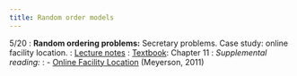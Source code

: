 ```yaml
---
title: Random order models
---
```


5/20
: **Random ordering problems:** Secretary problems. Case study: online facility location.
: [Lecture notes](https://vitercik.github.io/bwca/assets/notes/l16.pdf)
: [Textbook](https://searchworks.stanford.edu/view/13773968): Chapter 11
: *Supplemental reading:*
: - [Online Facility Location](https://www.cs.toronto.edu/~bor/2420s19/papers/meyerson-online-facilty-location.pdf) (Meyerson, 2011)
